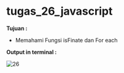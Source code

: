 # tugas_26_javascript

<b>Tujuan : </b>
<ul>
  <li>Memahami Fungsi isFinate dan For each</li>
</ul>

<b>Output in terminal : </b>

![26](https://user-images.githubusercontent.com/92837751/184476809-d40a999b-2435-456b-8d66-bfa30d4a68e9.jpg)
